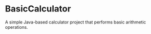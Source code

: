 # BasicCalculator
A simple Java-based calculator project that performs basic arithmetic operations.
